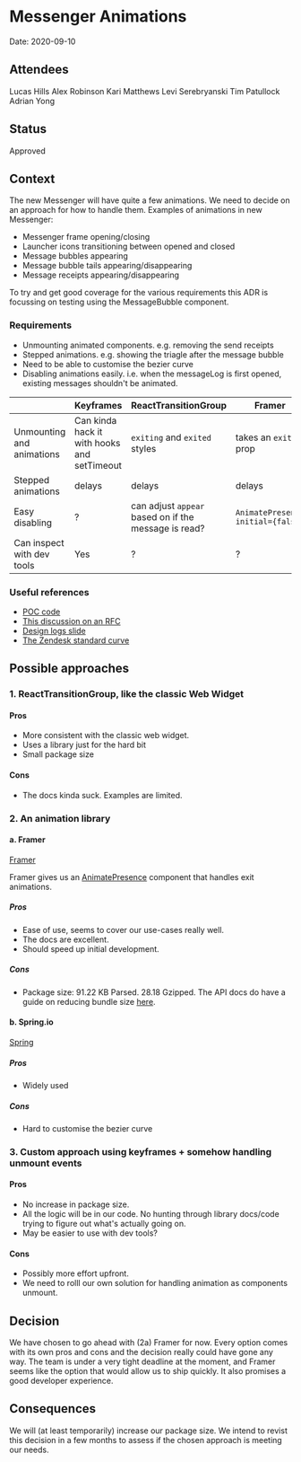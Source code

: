 # Messenger Animations

Date: 2020-09-10

## Attendees

Lucas Hills
Alex Robinson
Kari Matthews
Levi Serebryanski
Tim Patullock
Adrian Yong

## Status

Approved

## Context

The new Messenger will have quite a few animations. We need to decide on an approach for how to handle them. Examples of animations in new Messenger:

- Messenger frame opening/closing
- Launcher icons transitioning between opened and closed
- Message bubbles appearing
- Message bubble tails appearing/disappearing
- Message receipts appearing/disappearing

To try and get good coverage for the various requirements this ADR is focussing on testing using the MessageBubble component.

### Requirements

- Unmounting animated components. e.g. removing the send receipts
- Stepped animations. e.g. showing the triagle after the message bubble
- Need to be able to customise the bezier curve
- Disabling animations easily. i.e. when the messageLog is first opened, existing messages shouldn't be animated.

|                            | Keyframes                                   | ReactTransitionGroup                                 | Framer                            |
| -------------------------- | ------------------------------------------- | ---------------------------------------------------- | --------------------------------- |
| Unmounting and animations  | Can kinda hack it with hooks and setTimeout | `exiting` and `exited` styles                        | takes an `exit` prop              |
| Stepped animations         | delays                                      | delays                                               | delays                            |
| Easy disabling             | ?                                           | can adjust `appear` based on if the message is read? | `AnimatePresence initial={false}` |
| Can inspect with dev tools | Yes                                         | ?                                                    | ?                                 |

### Useful references

- [POC code](https://github.com/zendesk/embeddable_framework/pull/4091)
- [This discussion on an RFC](https://github.com/reactjs/rfcs/issues/128)
- [Design logs slide](https://docs.google.com/presentation/d/1s9uugdil8bs54rvdix9grevajmxlmpqrhquf5m1ya6k/edit?ts=5f3b9e17#slide=id.g8064c92a1b_0_17)
- [The Zendesk standard curve](https://docs.google.com/document/d/1CSnVhas2l0h9c_oSTSNqBD-WYQ2Q8kQXe0f0IEuquIw/edit)

## Possible approaches

### 1. ReactTransitionGroup, like the classic Web Widget

#### Pros

- More consistent with the classic web widget.
- Uses a library just for the hard bit
- Small package size

#### Cons

- The docs kinda suck. Examples are limited.

### 2. An animation library

#### a. Framer

[Framer](https://www.framer.com/api/motion)

Framer gives us an [AnimatePresence](https://www.framer.com/api/motion/animate-presence/) component that handles exit animations.

##### Pros

- Ease of use, seems to cover our use-cases really well.
- The docs are excellent.
- Should speed up initial development.

##### Cons

- Package size: 91.22 KB Parsed. 28.18 Gzipped. The API docs do have a guide on reducing bundle size [here](https://www.framer.com/api/motion/guide-reduce-bundle-size/).

#### b. Spring.io

[Spring](https://www.react-spring.io/)

##### Pros

- Widely used

##### Cons

- Hard to customise the bezier curve

### 3. Custom approach using keyframes + somehow handling unmount events

#### Pros

- No increase in package size.
- All the logic will be in our code. No hunting through library docs/code trying to figure out what's actually going on.
- May be easier to use with dev tools?

#### Cons

- Possibly more effort upfront.
- We need to rolll our own solution for handling animation as components unmount.

## Decision

We have chosen to go ahead with (2a) Framer for now. Every option comes with its own pros and cons and the decision really could have gone any way. The team is under a very tight deadline at the moment, and Framer seems like the option that would allow us to ship quickly. It also promises a good developer experience.

## Consequences

We will (at least temporarily) increase our package size. We intend to revist this decision in a few months to assess if the chosen approach is meeting our needs.
